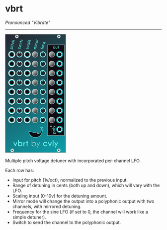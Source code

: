 # vbrt
_Pronounced "Vibrate"_
***
![vbrt](./screenshots/vbrt.png)

Multiple pitch voltage detuner with incorporated per-channel LFO.

Each row has:
* Input for pitch (1v/oct), normalized to the previous input.
* Range of detuning in cents (both up and down), which will vary with the LFO.
* Scaling input (0-10v) for the detuning amount.
* Mirror mode will change the output into a polyphonic output with two channels, with mirrored detuning.
* Frequency for the sine LFO (if set to 0, the channel will work like a simple detuner).
* Switch to send the channel to the polyphonic output.